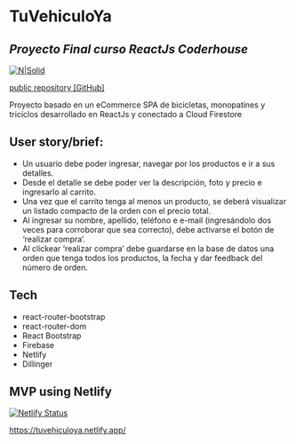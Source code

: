 # TuVehiculoYa
## _Proyecto Final curso ReactJs Coderhouse_

[![N|Solid](https://cldup.com/dTxpPi9lDf.thumb.png)](https://nodesource.com/products/nsolid)

[public repository [GitHub]](https://github.com/IgnacioCentis/tuvehiculoya)

Proyecto basado en un eCommerce SPA de bicicletas, monopatines y triciclos desarrollado en ReactJs y conectado a Cloud Firestore 


## User story/brief: 

- Un usuario debe poder ingresar, navegar por los productos e ir a sus detalles.
- Desde el detalle se debe poder ver la descripción, foto y precio e ingresarlo al carrito. 
- Una vez que el carrito tenga al menos un producto, se deberá visualizar un listado compacto de la orden con el precio total. 
- Al ingresar su nombre, apellido, teléfono e e-mail (ingresándolo dos veces para corroborar que sea correcto), debe activarse el botón de ‘realizar compra’.
- Al clickear ‘realizar compra’ debe guardarse en la base de datos una orden que tenga todos los productos, la fecha y dar feedback del número de orden.


## Tech


- react-router-bootstrap
- react-router-dom
- React Bootstrap
- Firebase
- Netlify
- Dillinger

## MVP using Netlify

[![Netlify Status](https://api.netlify.com/api/v1/badges/d40302f9-16ed-435e-8022-a3958e1c0050/deploy-status)](https://app.netlify.com/sites/tuvehiculoya/deploys)

https://tuvehiculoya.netlify.app/
